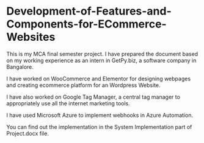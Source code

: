 # Development-of-Features-and-Components-for-ECommerce-Websites

This is my MCA final semester project. I have prepared the document based on my working experience as an intern in GetPy.biz, a software company in Bangalore.

I have worked on WooCommerce and Elementor for designing webpages and creating ecommerce platform for an Wordpress Website.

I have also worked on Google Tag Manager, a central tag manager to appropriately use all the internet marketing tools.

I have used Microsoft Azure to implement webhooks in Azure Automation.

You can find out the implementation in the System Implementation part of Project.docx file.

